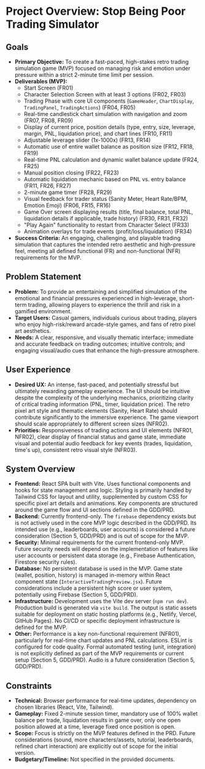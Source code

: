 # Project Overview: Stop Being Poor Trading Simulator

## Goals
- **Primary Objective:** To create a fast-paced, high-stakes retro trading simulation game (MVP) focused on managing risk and emotion under pressure within a strict 2-minute time limit per session.
- **Deliverables (MVP):**
    - Start Screen (FR01)
    - Character Selection Screen with at least 3 options (FR02, FR03)
    - Trading Phase with core UI components (`GameHeader`, `ChartDisplay`, `TradingPanel`, `TradingActions`) (FR04, FR05)
    - Real-time candlestick chart simulation with navigation and zoom (FR07, FR08, FR09)
    - Display of current price, position details (type, entry, size, leverage, margin, PNL, liquidation price), and chart lines (FR10, FR11)
    - Adjustable leverage slider (1x-1000x) (FR13, FR14)
    - Automatic use of entire wallet balance as position size (FR12, FR18, FR19)
    - Real-time PNL calculation and dynamic wallet balance update (FR24, FR25)
    - Manual position closing (FR22, FR23)
    - Automatic liquidation mechanic based on PNL vs. entry balance (FR11, FR26, FR27)
    - 2-minute game timer (FR28, FR29)
    - Visual feedback for trader status (Sanity Meter, Heart Rate/BPM, Emotion Emoji) (FR06, FR15, FR16)
    - Game Over screen displaying results (title, final balance, total PNL, liquidation details if applicable, trade history) (FR30, FR31, FR32)
    - "Play Again" functionality to restart from Character Select (FR33)
    - Animation overlays for trade events (profit/loss/liquidation) (FR34)
- **Success Criteria:** An engaging, challenging, and playable trading simulation that captures the intended retro aesthetic and high-pressure feel, meeting all defined functional (FR) and non-functional (NFR) requirements for the MVP.

## Problem Statement
- **Problem:** To provide an entertaining and simplified simulation of the emotional and financial pressures experienced in high-leverage, short-term trading, allowing players to experience the thrill and risk in a gamified environment.
- **Target Users:** Casual gamers, individuals curious about trading, players who enjoy high-risk/reward arcade-style games, and fans of retro pixel art aesthetics.
- **Needs:** A clear, responsive, and visually thematic interface; immediate and accurate feedback on trading outcomes; intuitive controls; and engaging visual/audio cues that enhance the high-pressure atmosphere.

## User Experience
- **Desired UX:** An intense, fast-paced, and potentially stressful but ultimately rewarding gameplay experience. The UI should be intuitive despite the complexity of the underlying mechanics, prioritizing clarity of critical trading information (PNL, timer, liquidation price). The retro pixel art style and thematic elements (Sanity, Heart Rate) should contribute significantly to the immersive experience. The game viewport should scale appropriately to different screen sizes (NFR02).
- **Priorities:** Responsiveness of trading actions and UI elements (NFR01, NFR02), clear display of financial status and game state, immediate visual and potential audio feedback for key events (trades, liquidation, time's up), consistent retro visual style (NFR03).

## System Overview
- **Frontend:** React SPA built with Vite. Uses functional components and hooks for state management and logic. Styling is primarily handled by Tailwind CSS for layout and utility, supplemented by custom CSS for specific pixel art details and animations. Key components are structured around the game flow and UI sections defined in the GDD/PRD.
- **Backend:** Currently frontend-only. The `firebase` dependency exists but is not actively used in the core MVP logic described in the GDD/PRD. Its intended use (e.g., leaderboards, user accounts) is considered a future consideration (Section 5, GDD/PRD) and is out of scope for the MVP.
- **Security:** Minimal requirements for the current frontend-only MVP. Future security needs will depend on the implementation of features like user accounts or persistent data storage (e.g., Firebase Authentication, Firestore security rules).
- **Database:** No persistent database is used in the MVP. Game state (wallet, position, history) is managed in-memory within React component state (`InteractiveTradingPreview.jsx`). Future considerations include a persistent high score or user system, potentially using Firebase (Section 5, GDD/PRD).
- **Infrastructure:** Development uses the Vite dev server (`npm run dev`). Production build is generated via `vite build`. The output is static assets suitable for deployment on static hosting platforms (e.g., Netlify, Vercel, GitHub Pages). No CI/CD or specific deployment infrastructure is defined for the MVP.
- **Other:** Performance is a key non-functional requirement (NFR01), particularly for real-time chart updates and PNL calculations. ESLint is configured for code quality. Formal automated testing (unit, integration) is not explicitly defined as part of the MVP requirements or current setup (Section 5, GDD/PRD). Audio is a future consideration (Section 5, GDD/PRD).

## Constraints
- **Technical:** Browser performance for real-time updates, dependency on chosen libraries (React, Vite, Tailwind).
- **Gameplay:** Fixed 2-minute session timer, mandatory use of 100% wallet balance per trade, liquidation results in game over, only one open position allowed at a time, leverage fixed once position is open.
- **Scope:** Focus is strictly on the MVP features defined in the PRD. Future considerations (sound, more characters/assets, tutorial, leaderboards, refined chart interaction) are explicitly out of scope for the initial version.
- **Budgetary/Timeline:** Not specified in the provided documents.
